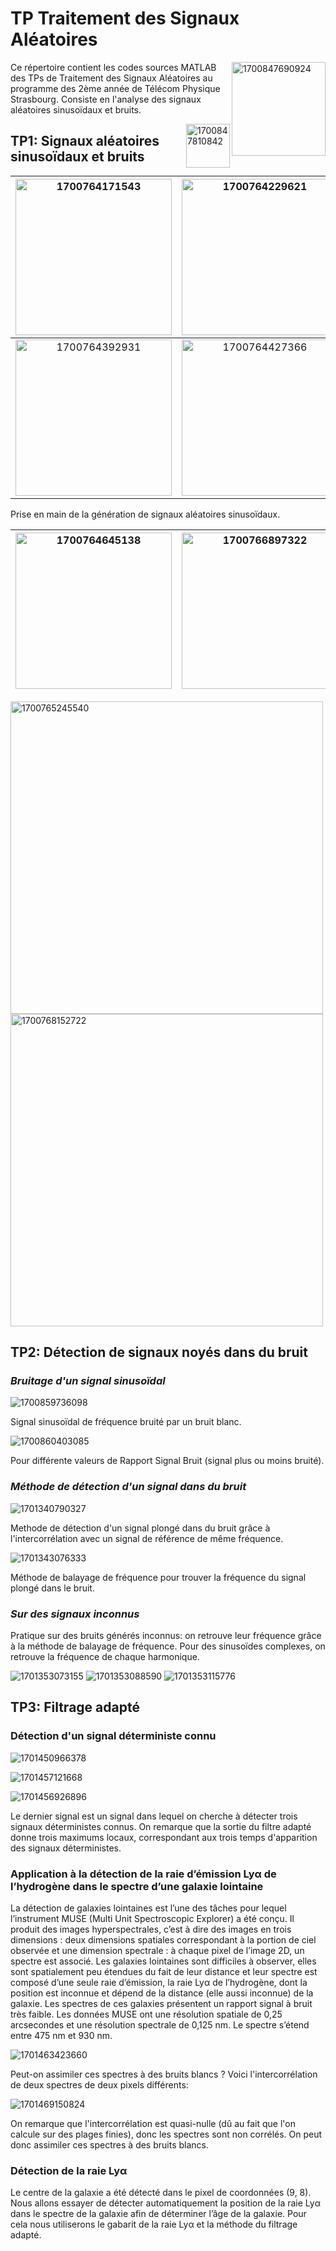 # **TP Traitement des Signaux Aléatoires**

<!-- markdownlint-disable MD033 -->
<img src="image/readme/1700847690924.png" alt="1700847690924" width=150 align="right">

Ce répertoire contient les codes sources MATLAB des TPs de Traitement des Signaux Aléatoires au programme des 2ème année de Télécom Physique Strasbourg.
Consiste en l'analyse des signaux aléatoires sinusoïdaux et bruits.

<img src="image/readme/1700847794823.png" alt="1700847810842" width=70 align="right">

## **TP1: Signaux aléatoires sinusoïdaux et bruits**

|<img src="image/readme/1700764171543.png" alt="1700764171543" width=250>|<img src="image/readme/1700764229621.png" alt="1700764229621" width=250>|
|:---:|:---:|
|<img src="image/readme/1700764392931.png" alt="1700764392931" width=250>|<img src="image/readme/1700764427366.png" alt="1700764427366" width=250>|

Prise en main de la génération de signaux aléatoires sinusoïdaux.

|<img src="image/readme/1700764645138.png" alt="1700764645138" width=250>|<img src="image/readme/1700766897322.png" alt="1700766897322" width=250>|
|:---:|:---:|

<img src="image/readme/1700765245540.png" alt="1700765245540" width=500>
<img src="image/readme/1700768152722.png" alt="1700768152722" width=500>

## **TP2: Détection de signaux noyés dans du bruit**

### ***Bruitage d'un signal sinusoïdal***

![1700859736098](image/readme/1700859736098.png)

Signal sinusoïdal de fréquence bruité par un bruit blanc.

![1700860403085](image/readme/1700860403085.png)

Pour différente valeurs de Rapport Signal Bruit (signal plus ou moins bruité).

### ***Méthode de détection d'un signal dans du bruit***

![1701340790327](image/readme/1701340790327.png)

Methode de détection d'un signal plongé dans du bruit grâce à l'intercorrélation avec un signal de référence de même fréquence.

![1701343076333](image/readme/1701343076333.png)

Méthode de balayage de fréquence pour trouver la fréquence du signal plongé dans le bruit.

### ***Sur des signaux inconnus***

Pratique sur des bruits générés inconnus: on retrouve leur fréquence grâce à la méthode de balayage de fréquence.
Pour des sinusoïdes complexes, on retrouve la fréquence de chaque harmonique.

![1701353073155](image/readme/1701353073155.png)
![1701353088590](image/readme/1701353088590.png)
![1701353115776](image/readme/1701353115776.png)

## **TP3: Filtrage adapté**

### **Détection d'un signal déterministe connu**

![1701450966378](image/readme/1701450966378.png)

![1701457121668](image/readme/1701457121668.png)

![1701456926896](image/readme/1701456926896.png)

Le dernier signal est un signal dans lequel on cherche à détecter trois signaux déterministes connus. On remarque que la sortie du filtre adapté donne trois maximums locaux, correspondant aux trois temps d'apparition des signaux déterministes.

### **Application à la détection de la raie d’émission Lyα de l’hydrogène dans le spectre d’une galaxie lointaine**

La détection de galaxies lointaines est l’une des tâches pour lequel l’instrument MUSE (Multi Unit Spectroscopic Explorer) a été conçu. Il produit des images hyperspectrales, c’est à dire des images en trois dimensions : deux dimensions spatiales correspondant à la portion de ciel observée et une dimension spectrale : à chaque pixel de l’image 2D, un spectre est associé. Les galaxies lointaines sont difficiles à observer, elles sont spatialement peu étendues du fait de leur distance et leur spectre est composé d’une seule raie d’émission, la raie Lyα de l’hydrogène, dont la position est inconnue et dépend de la distance (elle aussi inconnue) de la galaxie. Les spectres de ces galaxies présentent un rapport signal à bruit très faible. Les données MUSE ont une résolution spatiale de 0,25 arcsecondes et une résolution spectrale de 0,125 nm. Le spectre s’étend entre 475 nm et 930 nm.

![1701463423660](image/readme/1701463423660.png)

Peut-on assimiler ces spectres à des bruits blancs ? Voici l'intercorrélation de deux spectres de deux pixels différents:

![1701469150824](image/readme/1701469150824.png)

On remarque que l'intercorrélation est quasi-nulle (dû au fait que l'on calcule sur des plages finies), donc les spectres sont non corrélés. On peut donc assimiler ces spectres à des bruits blancs.

### **Détection de la raie Lyα**

Le centre de la galaxie a été détecté dans le pixel de coordonnées (9, 8). Nous allons essayer de détecter automatiquement la position de la raie Lyα dans le spectre de la galaxie afin de déterminer l’âge de la galaxie. Pour cela nous utiliserons le gabarit de la raie Lyα et la méthode du filtrage adapté.
